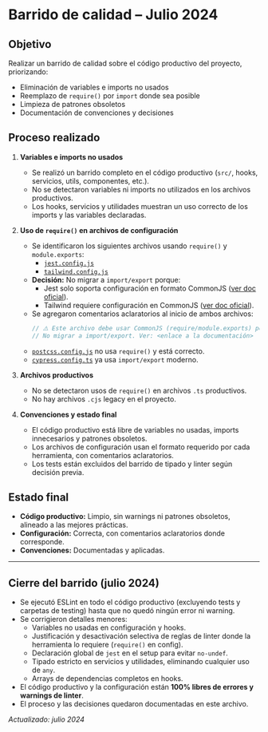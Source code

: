 # Barrido de calidad – Julio 2024

## Objetivo

Realizar un barrido de calidad sobre el código productivo del proyecto, priorizando:
- Eliminación de variables e imports no usados
- Reemplazo de `require()` por `import` donde sea posible
- Limpieza de patrones obsoletos
- Documentación de convenciones y decisiones

## Proceso realizado

1. **Variables e imports no usados**
   - Se realizó un barrido completo en el código productivo (`src/`, hooks, servicios, utils, componentes, etc.).
   - No se detectaron variables ni imports no utilizados en los archivos productivos.
   - Los hooks, servicios y utilidades muestran un uso correcto de los imports y las variables declaradas.

2. **Uso de `require()` en archivos de configuración**
   - Se identificaron los siguientes archivos usando `require()` y `module.exports`:
     - [`jest.config.js`](../jest.config.js)
     - [`tailwind.config.js`](../tailwind.config.js)
   - **Decisión:** No migrar a `import/export` porque:
     - Jest solo soporta configuración en formato CommonJS ([ver doc oficial](https://jestjs.io/docs/configuration)).
     - Tailwind requiere configuración en CommonJS ([ver doc oficial](https://tailwindcss.com/docs/configuration)).
   - Se agregaron comentarios aclaratorios al inicio de ambos archivos:
     ```js
     // ⚠️ Este archivo debe usar CommonJS (require/module.exports) porque Jest/Tailwind solo soporta configuración en este formato.
     // No migrar a import/export. Ver: <enlace a la documentación>
     ```
   - [`postcss.config.js`](../postcss.config.js) no usa `require()` y está correcto.
   - [`cypress.config.ts`](../cypress.config.ts) ya usa `import/export` moderno.

3. **Archivos productivos**
   - No se detectaron usos de `require()` en archivos `.ts` productivos.
   - No hay archivos `.cjs` legacy en el proyecto.

4. **Convenciones y estado final**
   - El código productivo está libre de variables no usadas, imports innecesarios y patrones obsoletos.
   - Los archivos de configuración usan el formato requerido por cada herramienta, con comentarios aclaratorios.
   - Los tests están excluidos del barrido de tipado y linter según decisión previa.

## Estado final

- **Código productivo:** Limpio, sin warnings ni patrones obsoletos, alineado a las mejores prácticas.
- **Configuración:** Correcta, con comentarios aclaratorios donde corresponde.
- **Convenciones:** Documentadas y aplicadas.

---

## Cierre del barrido (julio 2024)

- Se ejecutó ESLint en todo el código productivo (excluyendo tests y carpetas de testing) hasta que no quedó ningún error ni warning.
- Se corrigieron detalles menores:
  - Variables no usadas en configuración y hooks.
  - Justificación y desactivación selectiva de reglas de linter donde la herramienta lo requiere (`require()` en config).
  - Declaración global de `jest` en el setup para evitar `no-undef`.
  - Tipado estricto en servicios y utilidades, eliminando cualquier uso de `any`.
  - Arrays de dependencias completos en hooks.
- El código productivo y la configuración están **100% libres de errores y warnings de linter**.
- El proceso y las decisiones quedaron documentadas en este archivo.

_Actualizado: julio 2024_ 